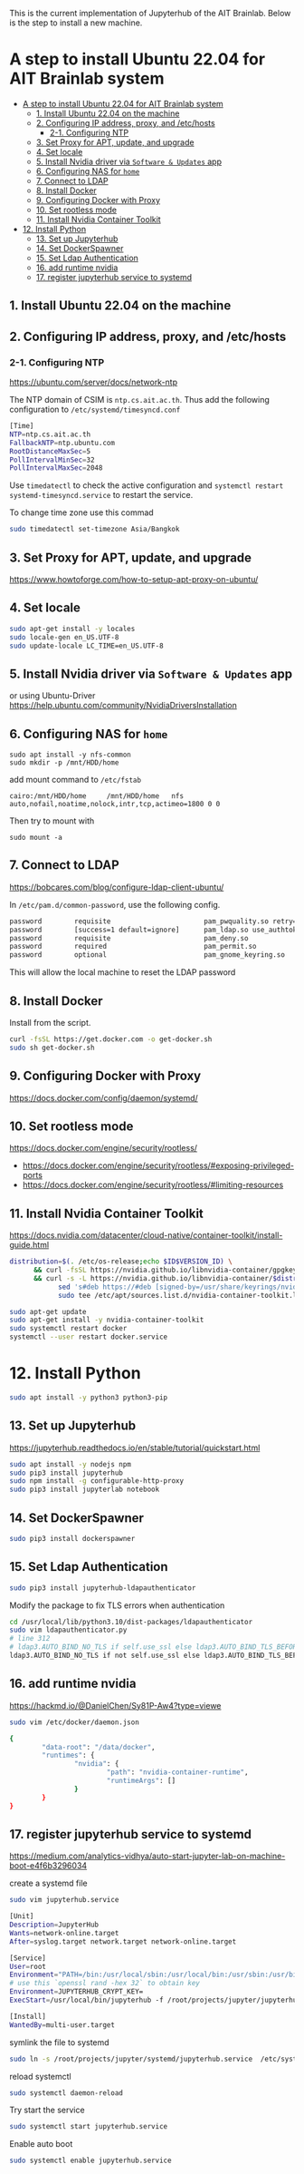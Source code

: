 This is the current implementation of Jupyterhub of the AIT Brainlab.
Below is the step to install a new machine.

# A step to install Ubuntu 22.04 for AIT Brainlab system

- [A step to install Ubuntu 22.04 for AIT Brainlab system](#a-step-to-install-ubuntu-2204-for-ait-brainlab-system)
  - [1. Install Ubuntu 22.04 on the machine](#1-install-ubuntu-2204-on-the-machine)
  - [2. Configuring IP address, proxy, and /etc/hosts](#2-configuring-ip-address-proxy-and-etchosts)
    - [2-1. Configuring NTP](#2-1-configuring-ntp)
  - [3. Set Proxy for APT, update, and upgrade](#3-set-proxy-for-apt-update-and-upgrade)
  - [4. Set locale](#4-set-locale)
  - [5. Install Nvidia driver via `Software & Updates` app](#5-install-nvidia-driver-via-software--updates-app)
  - [6. Configuring NAS for `home`](#6-configuring-nas-for-home)
  - [7. Connect to LDAP](#7-connect-to-ldap)
  - [8. Install Docker](#8-install-docker)
  - [9. Configuring Docker with Proxy](#9-configuring-docker-with-proxy)
  - [10. Set rootless mode](#10-set-rootless-mode)
  - [11. Install Nvidia Container Toolkit](#11-install-nvidia-container-toolkit)
- [12. Install Python](#12-install-python)
  - [13. Set up Jupyterhub](#13-set-up-jupyterhub)
  - [14. Set DockerSpawner](#14-set-dockerspawner)
  - [15. Set Ldap Authentication](#15-set-ldap-authentication)
  - [16. add runtime nvidia](#16-add-runtime-nvidia)
  - [17. register jupyterhub service to systemd](#17-register-jupyterhub-service-to-systemd)


## 1. Install Ubuntu 22.04 on the machine
## 2. Configuring IP address, proxy, and /etc/hosts
### 2-1. Configuring NTP
https://ubuntu.com/server/docs/network-ntp

The NTP domain of CSIM is `ntp.cs.ait.ac.th`.
Thus add the following configuration to `/etc/systemd/timesyncd.conf`
```sh
[Time]
NTP=ntp.cs.ait.ac.th
FallbackNTP=ntp.ubuntu.com
RootDistanceMaxSec=5
PollIntervalMinSec=32
PollIntervalMaxSec=2048
```
Use `timedatectl` to check the active configuration and `systemctl restart systemd-timesyncd.service` to restart the service.

To change time zone use this commad

```sh
sudo timedatectl set-timezone Asia/Bangkok
```

## 3. Set Proxy for APT, update, and upgrade
https://www.howtoforge.com/how-to-setup-apt-proxy-on-ubuntu/
## 4. Set locale
```sh
sudo apt-get install -y locales
sudo locale-gen en_US.UTF-8
sudo update-locale LC_TIME=en_US.UTF-8
```
## 5. Install Nvidia driver via `Software & Updates` app
or using Ubuntu-Driver https://help.ubuntu.com/community/NvidiaDriversInstallation
## 6. Configuring NAS for `home`
```shell
sudo apt install -y nfs-common
sudo mkdir -p /mnt/HDD/home
```
add mount command to `/etc/fstab`
```shell
cairo:/mnt/HDD/home     /mnt/HDD/home   nfs     auto,nofail,noatime,nolock,intr,tcp,actimeo=1800 0 0
```
Then try to mount with
```
sudo mount -a
```

## 7. Connect to LDAP
https://bobcares.com/blog/configure-ldap-client-ubuntu/

In `/etc/pam.d/common-password`, use the following config.

```sh
password        requisite                       pam_pwquality.so retry=3
password        [success=1 default=ignore]      pam_ldap.so use_authtok ignore_unknown_user ignore_authinfo_unavail no_warn minimum_uid=1000
password        requisite                       pam_deny.so
password        required                        pam_permit.so
password        optional                        pam_gnome_keyring.so
```
This will allow the local machine to reset the LDAP password

## 8. Install Docker

Install from the script.

```sh
curl -fsSL https://get.docker.com -o get-docker.sh
sudo sh get-docker.sh
```

##  9. Configuring Docker with Proxy
https://docs.docker.com/config/daemon/systemd/

##  10. Set rootless mode
https://docs.docker.com/engine/security/rootless/

- https://docs.docker.com/engine/security/rootless/#exposing-privileged-ports
- https://docs.docker.com/engine/security/rootless/#limiting-resources

## 11. Install Nvidia Container Toolkit
https://docs.nvidia.com/datacenter/cloud-native/container-toolkit/install-guide.html

```sh
distribution=$(. /etc/os-release;echo $ID$VERSION_ID) \
      && curl -fsSL https://nvidia.github.io/libnvidia-container/gpgkey | sudo gpg --dearmor -o /usr/share/keyrings/nvidia-container-toolkit-keyring.gpg \
      && curl -s -L https://nvidia.github.io/libnvidia-container/$distribution/libnvidia-container.list | \
            sed 's#deb https://#deb [signed-by=/usr/share/keyrings/nvidia-container-toolkit-keyring.gpg] https://#g' | \
            sudo tee /etc/apt/sources.list.d/nvidia-container-toolkit.list
```

```sh
sudo apt-get update
sudo apt-get install -y nvidia-container-toolkit
sudo systemctl restart docker
systemctl --user restart docker.service
```

# 12. Install Python

```sh
sudo apt install -y python3 python3-pip
```

## 13. Set up Jupyterhub
https://jupyterhub.readthedocs.io/en/stable/tutorial/quickstart.html

```sh
sudo apt install -y nodejs npm
sudo pip3 install jupyterhub
sudo npm install -g configurable-http-proxy
sudo pip3 install jupyterlab notebook 
```

## 14. Set DockerSpawner

```sh
sudo pip3 install dockerspawner
```

## 15. Set Ldap Authentication

```sh
sudo pip3 install jupyterhub-ldapauthenticator
```

Modify the package to fix TLS errors when authentication

```sh
cd /usr/local/lib/python3.10/dist-packages/ldapauthenticator
sudo vim ldapauthenticator.py
# line 312
# ldap3.AUTO_BIND_NO_TLS if self.use_ssl else ldap3.AUTO_BIND_TLS_BEFORE_BIND
ldap3.AUTO_BIND_NO_TLS if not self.use_ssl else ldap3.AUTO_BIND_TLS_BEFORE_BIND
```

## 16. add runtime nvidia
https://hackmd.io/@DanielChen/Sy81P-Aw4?type=viewe

```sh
sudo vim /etc/docker/daemon.json

{
        "data-root": "/data/docker",
        "runtimes": {
                "nvidia": {
                        "path": "nvidia-container-runtime",
                        "runtimeArgs": []
                }
        }
}
```

##  17. register jupyterhub service to systemd

https://medium.com/analytics-vidhya/auto-start-jupyter-lab-on-machine-boot-e4f6b3296034

create a systemd file
```sh
sudo vim jupyterhub.service

[Unit]
Description=JupyterHub
Wants=network-online.target
After=syslog.target network.target network-online.target

[Service]
User=root
Environment="PATH=/bin:/usr/local/sbin:/usr/local/bin:/usr/sbin:/usr/bin:/root/projects/jupyter/"
# use this `openssl rand -hex 32` to obtain key
Environment=JUPYTERHUB_CRYPT_KEY=
ExecStart=/usr/local/bin/jupyterhub -f /root/projects/jupyter/jupyterhub_config.py

[Install]
WantedBy=multi-user.target
```

symlink the file to systemd
```sh
sudo ln -s /root/projects/jupyter/systemd/jupyterhub.service  /etc/systemd/system/jupyterhub.service
```

reload systemctl
```sh
sudo systemctl daemon-reload
```

Try start the service
```sh
sudo systemctl start jupyterhub.service
```

Enable auto boot
```sh
sudo systemctl enable jupyterhub.service
```

